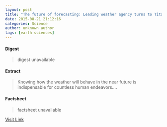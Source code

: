 ```yaml
---
layout: post
title: "The future of forecasting: Leading weather agency turns to Titan to advance science of prediction"
date: 2015-08-21 21:12:16
categories: Science
author: unknown author
tags: [earth sciences]
---
```



#### Digest
>digest unavailable

#### Extract
>Knowing how the weather will behave in the near future is indispensable for countless human endeavors....

#### Factsheet
>factsheet unavailable

[Visit Link](http://phys.org/news/2015-08-future-weather-agency-titan-advance.html)


